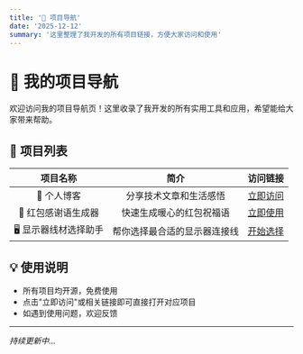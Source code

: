 ```yaml
---
title: '📌 项目导航'
date: '2025-12-12'
summary: '这里整理了我开发的所有项目链接，方便大家访问和使用'
---
```


# 🎯 我的项目导航

欢迎访问我的项目导航页！这里收录了我开发的所有实用工具和应用，希望能给大家带来帮助。

## 🌟 项目列表

| 项目名称 | 简介 | 访问链接 |
|:--------:|:----:|:--------:|
| 📝 个人博客 | 分享技术文章和生活感悟 | [立即访问](http://118.31.76.45/) |
| 🧧 红包感谢语生成器 | 快速生成暖心的红包祝福语 | [立即使用](http://118.31.76.45:5000) |
| 🖥️ 显示器线材选择助手 | 帮你选择最合适的显示器连接线 | [开始选择](http://118.31.76.45:3000) |

## 💡 使用说明

- 所有项目均开源，免费使用
- 点击"立即访问"或相关链接即可直接打开对应项目
- 如遇到使用问题，欢迎反馈

---
*持续更新中...*
